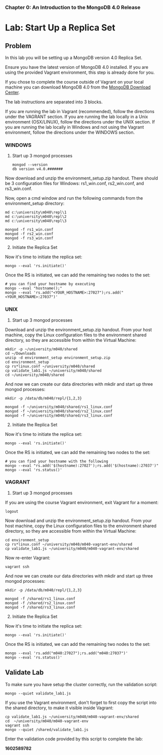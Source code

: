 ### Chapter 0: An Introduction to the MongoDB 4.0 Release

# Lab: Start Up a Replica Set

## Problem

In this lab you will be setting up a MongoDB version 4.0 Replica Set.

Ensure you have the latest version of MongoDB 4.0 installed. If you are using the provided Vagrant environment, this step is already done for you.

If you chose to complete the course outside of Vagrant on your local machine you can download MongoDB 4.0 from the [MongoDB Download Center](https://www.mongodb.com/download-center#enterprise).

The lab instructions are separated into 3 blocks.

If you are running the lab in Vagrant (recommended), follow the directions under the VAGRANT section.
If you are running the lab locally in a Unix environment (OSX/LINUX), follow the directions under the UNIX section.
If you are running the lab locally in Windows and not using the Vagrant environment, follow the directions under the WINDOWS section.

### WINDOWS

 1. Start up 3 mongod processes

        mongod --version
        db version v4.0.#######

Now download and unzip the environment_setup.zip handout. There should be 3 configuration files for Windows: rs1_win.conf, rs2_win.conf, and rs3_win.conf.

Now, open a cmd window and run the following commands from the environment_setup directory:

    md c:\university\m040\repl\1
    md c:\university\m040\repl\2
    md c:\university\m040\repl\3
    
    mongod -f rs1_win.conf
    mongod -f rs2_win.conf
    mongod -f rs3_win.conf

 2. Initiate the Replica Set

Now it's time to initiate the replica set:

    mongo --eval 'rs.initiate()'

Once the RS is initiated, we can add the remaining two nodes to the set:

    # you can find your hostname by executing
    mongo --eval "hostname();"
    mongo --eval 'rs.add("<YOUR_HOSTNAME>:27027");rs.add("<YOUR_HOSTNAME>:27037")'

### UNIX

 1. Start up 3 mongod processes

Download and unzip the environment_setup.zip handout. From your host machine, copy the Linux configuration files to the environment shared directory, so they are accessible from within the Virtual Machine:

    mkdir -p ~/university/m040/shared
    cd ~/Downloads
    unzip -d environment_setup environment_setup.zip
    cd environment_setup
    cp rs*linux.conf ~/university/m040/shared
    cp validate_lab1.js ~/university/m040/shared
    cd ~/university/m040/shared

And now we can create our data directories with mkdir and start up three mongod processes:

    mkdir -p /data/db/m040/repl/{1,2,3}
    
    mongod -f ~/university/m040/shared/rs1_linux.conf
    mongod -f ~/university/m040/shared/rs2_linux.conf
    mongod -f ~/university/m040/shared/rs3_linux.conf

 2. Initiate the Replica Set

Now it's time to initiate the replica set:

    mongo --eval 'rs.initiate()'

Once the RS is initiated, we can add the remaining two nodes to the set:

    # you can find your hostname with the following
    mongo --eval "rs.add('$(hostname):27027');rs.add('$(hostname):27037')"
    mongo --eval 'rs.status()'

### VAGRANT

 1. Start up 3 mongod processes
 
If you are using the course Vagrant environment, exit Vagrant for a moment:

    logout

Now download and unzip the environment_setup.zip handout. From your host machine, copy the Linux configuration files to the environment shared directory, so they are accessible from within the Virtual Machine:

    cd environment_setup
    cp rs*linux.conf ~/university/m040/m040-vagrant-env/shared
    cp validate_lab1.js ~/university/m040/m040-vagrant-env/shared

Now re-enter Vagrant:

    vagrant ssh

And now we can create our data directories with mkdir and start up three mongod processes:

    mkdir -p /data/db/m040/repl/{1,2,3}
    
    mongod -f /shared/rs1_linux.conf
    mongod -f /shared/rs2_linux.conf
    mongod -f /shared/rs3_linux.conf

 2. Initiate the Replica Set

Now it's time to initiate the replica set:

    mongo --eval 'rs.initiate()'

Once the RS is initiated, we can add the remaining two nodes to the set:

    mongo --eval 'rs.add("m040:27027");rs.add("m040:27037")'
    mongo --eval 'rs.status()'

## Validate Lab

To make sure you have setup the cluster correctly, run the validation script:

    mongo --quiet validate_lab1.js

If you use the Vagrant environment, don't forget to first copy the script into the shared directory, to make it visible inside Vagrant:

    cp validate_lab1.js ~/university/m040/m040-vagrant-env/shared
    cd  ~/university/m040/m040-vagrant-env
    vagrant ssh
    mongo --quiet /shared/validate_lab1.js

Enter the validation code provided by this script to complete the lab:

**1602589782**
